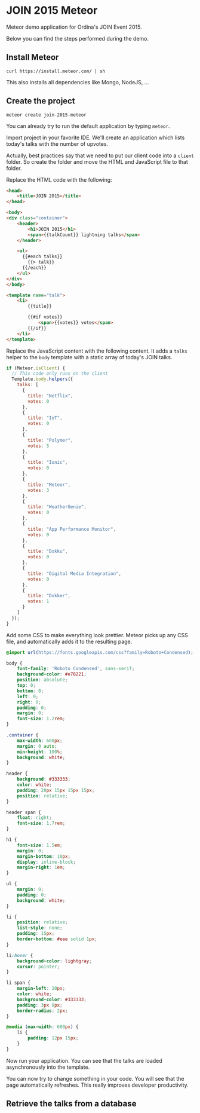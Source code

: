 # JOIN 2015 Meteor
Meteor demo application for Ordina's JOIN Event 2015.

Below you can find the steps performed during the demo.

## Install Meteor

```
curl https://install.meteor.com/ | sh
```

This also installs all dependencies like Mongo, NodeJS, ...

## Create the project

```
meteor create join-2015-meteor
```

You can already try to run the default application by typing ```meteor```.

Import project in your favorite IDE. We'll create an application which lists today's talks with the number of upvotes.

Actually, best practices say that we need to put our client code into a ```client``` folder. So create the folder and move the HTML and JavaScript file to that folder.

Replace the HTML code with the following:

```html
<head>
    <title>JOIN 2015</title>
</head>

<body>
<div class="container">
    <header>
        <h1>JOIN 2015</h1>
        <span>{{talkCount}} lightning talks</span>
    </header>

    <ul>
      {{#each talks}}
        {{> talk}}
      {{/each}}
    </ul>
</div>
</body>

<template name="talk">
    <li>
        {{title}}

        {{#if votes}}
            <span>{{votes}} votes</span>
        {{/if}}
    </li>
</template>
```
Replace the JavaScript content with the following content. It adds a ```talks``` helper to the ```body``` template with a static array of today's JOIN talks.

```javascript
if (Meteor.isClient) {
  // This code only runs on the client
  Template.body.helpers({
    talks: [
      {
        title: "Netflix",
        votes: 0
      },
      {
        title: "IoT",
        votes: 0
      },
      {
        title: "Polymer",
        votes: 5
      },
      {
        title: "Ionic",
        votes: 0
      },
      {
        title: "Meteor",
        votes: 3
      },
      {
        title: "WeatherGenie",
        votes: 0
      },
      {
        title: "App Performance Monitor",
        votes: 0
      },
      {
        title: "Dokku",
        votes: 0
      },
      {
        title: "Digital Media Integration",
        votes: 0
      },
      {
        title: "Dokker",
        votes: 1
      }
    ]
  });
}
```

Add some CSS to make everything look prettier. Meteor picks up any CSS file, and automatically adds it to the resulting page.

```css
@import url(https://fonts.googleapis.com/css?family=Roboto+Condensed);

body {
    font-family: 'Roboto Condensed', sans-serif;
    background-color: #e78221;
    position: absolute;
    top: 0;
    bottom: 0;
    left: 0;
    right: 0;
    padding: 0;
    margin: 0;
    font-size: 1.2rem;
}

.container {
    max-width: 600px;
    margin: 0 auto;
    min-height: 100%;
    background: white;
}

header {
    background: #333333;
    color: white;
    padding: 20px 15px 15px 15px;
    position: relative;
}

header span {
    float: right;
    font-size: 1.7rem;
}

h1 {
    font-size: 1.5em;
    margin: 0;
    margin-bottom: 10px;
    display: inline-block;
    margin-right: 1em;
}

ul {
    margin: 0;
    padding: 0;
    background: white;
}

li {
    position: relative;
    list-style: none;
    padding: 15px;
    border-bottom: #eee solid 1px;
}

li:hover {
    background-color: lightgray;
    cursor: pointer;
}

li span {
    margin-left: 10px;
    color: white;
    background-color: #333333;
    padding: 3px 8px;
    border-radius: 2px;
}

@media (max-width: 600px) {
    li {
        padding: 12px 15px;
    }
}
```

Now run your application. You can see that the talks are loaded asynchronously into the template.

You can now try to change something in your code. You will see that the page automatically refreshes. This really improves developer productivity.

## Retrieve the talks from a database



